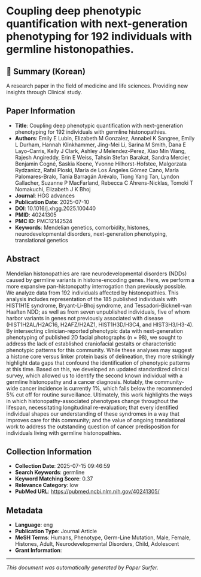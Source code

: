 # Coupling deep phenotypic quantification with next-generation phenotyping for 192 individuals with germline histonopathies.

## 📝 Summary (Korean)
A research paper in the field of medicine and life sciences. Providing new insights through Clinical study.

## Paper Information
- **Title**: Coupling deep phenotypic quantification with next-generation phenotyping for 192 individuals with germline histonopathies.
- **Authors**: Emily E Lubin, Elizabeth M Gonzalez, Annabel K Sangree, Emily L Durham, Hannah Klinkhammer, Jing-Mei Li, Sarina M Smith, Dana E Layo-Carris, Kelly J Clark, Ashley J Melendez-Perez, Xiao Min Wang, Rajesh Angireddy, Erin E Weiss, Tahsin Stefan Barakat, Sandra Mercier, Benjamin Cogné, Saskia Koene, Yvonne Hilhorst-Hofstee, Malgorzata Rydzanicz, Rafal Ploski, María de Los Ángeles Gómez Cano, María Palomares-Bralo, Tania Barragán Arévalo, Tiong Yang Tan, Lyndon Gallacher, Suzanne P MacFarland, Rebecca C Ahrens-Nicklas, Tomoki T Nomakuchi, Elizabeth J K Bhoj
- **Journal**: HGG advances
- **Publication Date**: 2025-07-10
- **DOI**: 10.1016/j.xhgg.2025.100440
- **PMID**: 40241305
- **PMC ID**: PMC12142524
- **Keywords**: Mendelian genetics, comorbidity, histones, neurodevelopmental disorders, next-generation phenotyping, translational genetics

## Abstract
Mendelian histonopathies are rare neurodevelopmental disorders (NDDs) caused by germline variants in histone-encoding genes. Here, we perform a more expansive pan-histonopathy interrogation than previously possible. We analyze data from 192 individuals affected by histonopathies. This analysis includes representation of the 185 published individuals with HIST1H1E syndrome, Bryant-Li-Bhoj syndrome, and Tessadori-Bicknell-van Haaften NDD; as well as from seven unpublished individuals, five of whom harbor variants in genes not previously associated with disease (HIST1H2AL/H2AC16, H2AFZ/H2AZ1, HIST1H3D/H3C4, and HIST3H3/H3-4). By intersecting clinician-reported phenotypic data with next-generation phenotyping of published 2D facial photographs (n = 98), we sought to address the lack of established craniofacial gestalts or characteristic phenotypic patterns for this community. While these analyses may suggest a histone core versus linker protein basis of delineation, they more strikingly highlight data gaps that confound the identification of phenotypic patterns at this time. Based on this, we developed an updated standardized clinical survey, which allowed us to identify the second known individual with a germline histonopathy and a cancer diagnosis. Notably, the community-wide cancer incidence is currently 1%, which falls below the recommended 5% cut off for routine surveillance. Ultimately, this work highlights the ways in which histonopathy-associated phenotypes change throughout the lifespan, necessitating longitudinal re-evaluation; that every identified individual shapes our understanding of these syndromes in a way that improves care for this community; and the value of ongoing translational work to address the outstanding question of cancer predisposition for individuals living with germline histonopathies.

## Collection Information
- **Collection Date**: 2025-07-15 09:46:59
- **Search Keywords**: germline
- **Keyword Matching Score**: 0.37
- **Relevance Category**: low
- **PubMed URL**: https://pubmed.ncbi.nlm.nih.gov/40241305/

## Metadata
- **Language**: eng
- **Publication Type**: Journal Article
- **MeSH Terms**: Humans, Phenotype, Germ-Line Mutation, Male, Female, Histones, Adult, Neurodevelopmental Disorders, Child, Adolescent
- **Grant Information**: 

---
*This document was automatically generated by Paper Surfer.*
